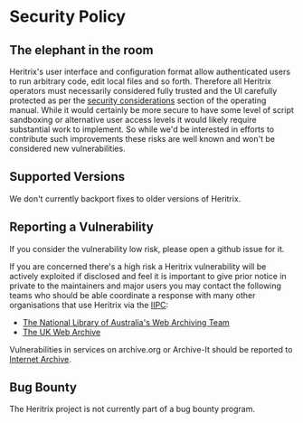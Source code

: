 # Security Policy

## The elephant in the room

Heritrix's user interface and configuration format allow authenticated
users to run arbitrary code, edit local files and so forth. Therefore all
Heritrix operators must necessarily considered fully trusted and the UI
carefully protected as per the [security considerations](https://heritrix.readthedocs.io/en/latest/operating.html#security-considerations)
section of the operating manual. While it would certainly be more secure to have
some level of script sandboxing or alternative user access levels it would
likely require substantial work to implement. So while we'd be interested
in efforts to contribute such improvements these risks are well known and
won't be considered new vulnerabilities.

## Supported Versions

We don't currently backport fixes to older versions of Heritrix.

## Reporting a Vulnerability

If you consider the vulnerability low risk, please open a github issue for it.

If you are concerned there's a high risk a Heritrix vulnerability will be
actively exploited if disclosed and feel it is important to give prior notice in 
private to the maintainers and major users you may contact the following teams
who should be able coordinate a response with many other organisations that use
Heritrix via the [IIPC](https://netpreserve.org/):

* [The National Library of Australia's Web Archiving Team](http://pandora.nla.gov.au/contact.html)
* [The UK Web Archive](https://www.webarchive.org.uk/en/ukwa/contact)

Vulnerabilities in services on archive.org or Archive-It should be reported to 
[Internet Archive](https://archive.org/about/contact.php).

## Bug Bounty

The Heritrix project is not currently part of a bug bounty program.
